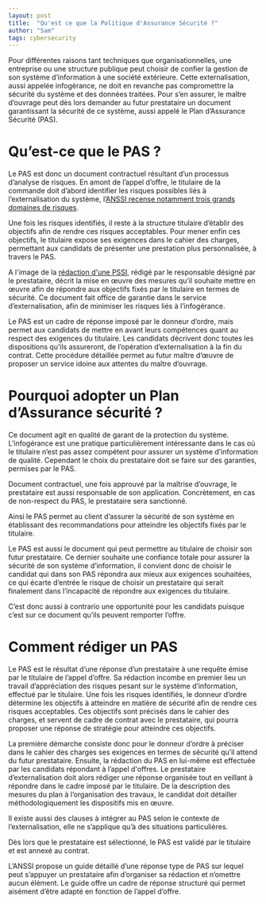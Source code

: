 ```yaml
---
layout: post
title:  "Qu'est ce que la Politique d'Assurance Sécurité ?"
author: "Sam"
tags: cybersecurity
---
```


Pour différentes raisons tant techniques que organisationnelles, une entreprise ou une structure publique peut choisir de confier la gestion de son système d’information à une société extérieure. Cette externalisation, aussi appelée infogérance, ne doit en revanche pas compromettre la sécurité du système et des données traitées.
Pour s’en assurer, le maître d’ouvrage peut dès lors demander au futur prestataire un document garantissant la sécurité de ce système, aussi appelé le Plan d’Assurance Sécurité (PAS).
 
# Qu’est-ce que le PAS ?
Le PAS est donc un document contractuel résultant d’un processus d’analyse de risques. En amont de l’appel d’offre, le titulaire de la commande doit d’abord identifier les risques possibles liés à l’externalisation du système, l’[ANSSI recense notamment trois grands domaines de risques](https://www.ssi.gouv.fr/guide/externalisation-et-securite-des-systemes-dinformation-un-guide-pour-maitriser-les-risques/).

Une fois les risques identifiés, il reste à la structure titulaire d’établir des objectifs afin de rendre ces risques acceptables. Pour mener enfin ces objectifs, le titulaire expose ses exigences dans le cahier des charges, permettant aux candidats de présenter une prestation plus personnalisée, à travers le PAS.

A l'image de la [rédaction d'une PSSI](https://indatable.com/redaction-dune-pssi/), rédigé par le responsable désigné par le prestataire, décrit la mise en œuvre des mesures qu’il souhaite mettre en œuvre afin de répondre aux objectifs fixés par le titulaire en termes de sécurité. Ce document fait office de garantie dans le service d’externalisation, afin de minimiser les risques liés à l’infogérance.

Le PAS est un cadre de réponse imposé par le donneur d’ordre, mais permet aux candidats de mettre en avant leurs compétences quant au respect des exigences du titulaire. Les candidats décrivent donc toutes les dispositions qu’ils assureront, de l’opération d’externalisation à la fin du contrat. Cette procédure détaillée permet au futur maître d’œuvre de proposer un service idoine aux attentes du maître d’ouvrage.
 
# Pourquoi adopter un Plan d’Assurance sécurité ?
Ce document agit en qualité de garant de la protection du système. L’infogérance est une pratique particulièrement intéressante dans le cas où le titulaire n’est pas assez compétent pour assurer un système d’information de qualité. Cependant le choix du prestataire doit se faire sur des garanties, permises par le PAS.

Document contractuel, une fois approuvé par la maîtrise d’ouvrage, le prestataire est aussi responsable de son application. Concrètement, en cas de non-respect du PAS, le prestataire sera sanctionné.

Ainsi le PAS permet au client d’assurer la sécurité de son système en établissant des recommandations pour atteindre les objectifs fixés par le titulaire.

Le PAS est aussi le document qui peut permettre au titulaire de choisir son futur prestataire. Ce dernier souhaite une confiance totale pour assurer la sécurité de son système d’information, il convient donc de choisir le candidat qui dans son PAS répondra aux mieux aux exigences souhaitées, ce qui écarte d’entrée le risque de choisir un prestataire qui serait finalement dans l’incapacité de répondre aux exigences du titulaire.

C’est donc aussi à contrario une opportunité pour les candidats puisque c’est sur ce document qu’ils peuvent remporter l’offre.

# Comment rédiger un PAS
Le PAS est le résultat d’une réponse d’un prestataire à une requête émise par le titulaire de l’appel d’offre. Sa rédaction incombe en premier lieu un travail d’appréciation des risques pesant sur le système d’information, effectué par le titulaire. Une fois les risques identifiés, le donneur d’ordre détermine les objectifs à atteindre en matière de sécurité afin de rendre ces risques acceptables. Ces objectifs sont précisés dans le cahier des charges, et servent de cadre de contrat avec le prestataire, qui pourra proposer une réponse de stratégie pour atteindre ces objectifs.

La première démarche consiste donc pour le donneur d’ordre à préciser dans le cahier des charges ses exigences en termes de sécurité qu’il attend du futur prestataire. 
Ensuite, la rédaction du PAS en lui-même est effectuée par les candidats répondant à l’appel d'offres.
Le prestataire d’externalisation doit alors rédiger une réponse organisée tout en veillant à répondre dans le cadre imposé par le titulaire. De la description des mesures du plan à l’organisation des travaux, le candidat doit détailler méthodologiquement les dispositifs mis en œuvre. 

Il existe aussi des clauses à intégrer au PAS selon le contexte de l’externalisation, elle ne s’applique qu’à des situations particulières.

Dès lors que le prestataire est sélectionné, le PAS est validé par le titulaire et est annexé au contrat.

L’ANSSI propose un guide détaillé d’une réponse type de PAS sur lequel peut s’appuyer un prestataire afin d’organiser sa rédaction et n’omettre aucun élément. Le guide offre un cadre de réponse structuré qui permet aisément d’être adapté en fonction de l’appel d’offre.